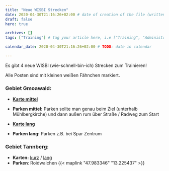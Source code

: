 ```yaml
---
title: "Neue WISBI Strecken"
date: 2020-04-30T21:16:26+02:00 # date of creation of the file (written)
draft: false
hero: true

archives: []
tags: ["Training"] # tag your article here, i.e ["Training", "Administratives"]

calendar_date: 2020-04-30T21:16:26+02:00 # TODO: date in calendar

---
```


Es gibt 4 neue WISBI (wie-schnell-bin-ich) Strecken zum Trainieren!

<!--more-->

Alle Posten sind mit kleinen weißen Fähnchen markiert.

### Gebiet Gmoawald:

+ **[Karte mittel](./WSIBI_Gmoawald_mittel.pdf)**
+ **Parken mittel:** Parken sollte man genau beim Ziel (unterhalb Mühlbergkirche) und dann außen rum über Straße / Radweg zum Start
   
+ **[Karte lang](./WSIBI_Gmoawald_lang.pdf)** 
+ **Parken lang:** Parken z.B. bei Spar Zentrum

### Gebiet Tannberg:
+ **Karten:** [kurz](./WISBI_Tannberg_kurz.pdf) / [lang](./WISBI_Tannberg_lang.pdf)
+ **Parken**: Roidwalchen {{< maplink "47.983346" "13.225437" >}}
